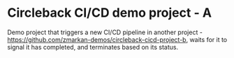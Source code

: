 # Circleback CI/CD demo project - A

Demo project that triggers a new CI/CD pipeline in another project - https://github.com/zmarkan-demos/circleback-cicd-project-b, waits for it to signal it has completed, and terminates based on its status.

